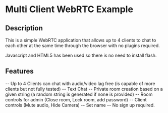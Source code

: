 <h1>Multi Client WebRTC Example</h1>


<h2>Description</h2>
This is a simple WebRTC application that allows up to 4 clients to chat to each other at the same time through the browser with no plugins required.

Javascript and HTML5 has been used so there is no need to install flash.

<h2>Features</h2>
-- Up to 4 Clients can chat with audio/video lag free (is capable of more clients but not fully tested)
-- Text Chat
-- Private room creation based on a given string (a random string is generated if none is provided)
-- Room controls for admin (Close room, Lock room, add password)
-- Client controls (Mute audio, Hide Camera)
-- Set name
-- No sign up required.
